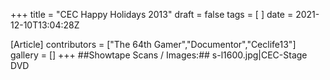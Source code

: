 +++
title = "CEC Happy Holidays 2013"
draft = false
tags = [ ]
date = 2021-12-10T13:04:28Z

[Article]
contributors = ["The 64th Gamer","Documentor","Ceclife13"]
gallery = []
+++
##Showtape Scans / Images:##
<gallery>
s-l1600.jpg|CEC-Stage DVD
</gallery>